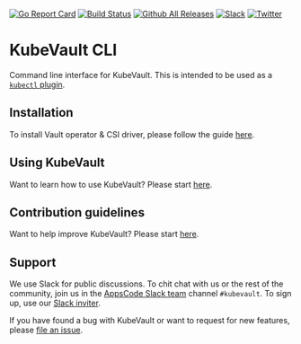 [![Go Report Card](https://goreportcard.com/badge/kubevault.dev/cli)](https://goreportcard.com/report/kubevault.dev/cli)
[![Build Status](https://github.com/kubevault/cli/workflows/CI/badge.svg)](https://github.com/kubevault/cli/actions?workflow=CI)
[![Github All Releases](https://img.shields.io/github/downloads/kubevault/cli/total.svg)](https://github.com/kubevault/cli/releases)
[![Slack](https://shields.io/badge/Join_Slack-salck?color=4A154B&logo=slack)](https://slack.appscode.com)
[![Twitter](https://img.shields.io/twitter/follow/kubevault.svg?style=social&logo=twitter&label=Follow)](https://twitter.com/intent/follow?screen_name=KubeVault)

# KubeVault CLI

Command line interface for KubeVault. This is intended to be used as a [`kubectl` plugin](https://kubernetes.io/docs/tasks/extend-kubectl/kubectl-plugins/).

## Installation
To install Vault operator & CSI driver, please follow the guide [here](https://kubevault.com/docs/latest/setup/).

## Using KubeVault
Want to learn how to use KubeVault? Please start [here](https://kubevault.com/docs/latest/guides/).

## Contribution guidelines
Want to help improve KubeVault? Please start [here](https://kubevault.com/docs/latest/setup/developer-guide/overview/).

## Support

We use Slack for public discussions. To chit chat with us or the rest of the community, join us in the [AppsCode Slack team](https://appscode.slack.com/messages/kubevault/) channel `#kubevault`. To sign up, use our [Slack inviter](https://slack.appscode.com/).

If you have found a bug with KubeVault or want to request for new features, please [file an issue](https://github.com/kubevault/project/issues/new).
